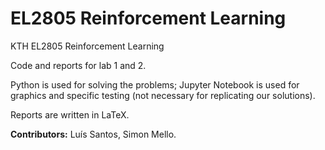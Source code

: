 # EL2805 Reinforcement Learning
KTH EL2805 Reinforcement Learning

Code and reports for lab 1 and 2.

Python is used for solving the problems; Jupyter Notebook is used for graphics and specific testing (not necessary for replicating our solutions).

Reports are written in LaTeX.

**Contributors:** Luís Santos, Simon Mello.
